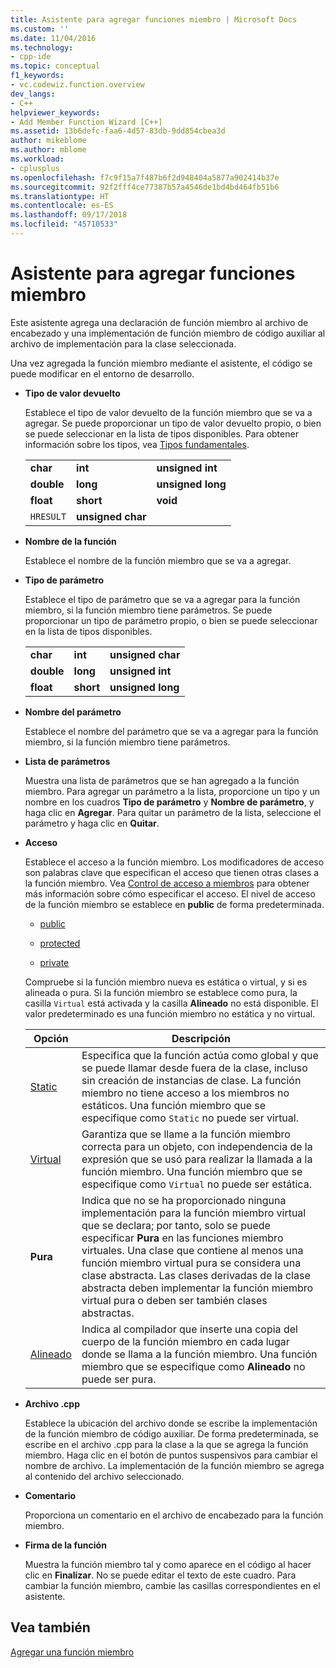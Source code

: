 ```yaml
---
title: Asistente para agregar funciones miembro | Microsoft Docs
ms.custom: ''
ms.date: 11/04/2016
ms.technology:
- cpp-ide
ms.topic: conceptual
f1_keywords:
- vc.codewiz.function.overview
dev_langs:
- C++
helpviewer_keywords:
- Add Member Function Wizard [C++]
ms.assetid: 13b6defc-faa6-4d57-83db-9dd854cbea3d
author: mikeblome
ms.author: mblome
ms.workload:
- cplusplus
ms.openlocfilehash: f7c9f15a7f487b6f2d948404a5877a902414b37e
ms.sourcegitcommit: 92f2fff4ce77387b57a4546de1bd4bd464fb51b6
ms.translationtype: HT
ms.contentlocale: es-ES
ms.lasthandoff: 09/17/2018
ms.locfileid: "45710533"
---
```

# <a name="add-member-function-wizard"></a>Asistente para agregar funciones miembro

Este asistente agrega una declaración de función miembro al archivo de encabezado y una implementación de función miembro de código auxiliar al archivo de implementación para la clase seleccionada.  
  
Una vez agregada la función miembro mediante el asistente, el código se puede modificar en el entorno de desarrollo.  
  
- **Tipo de valor devuelto**

   Establece el tipo de valor devuelto de la función miembro que se va a agregar. Se puede proporcionar un tipo de valor devuelto propio, o bien se puede seleccionar en la lista de tipos disponibles. Para obtener información sobre los tipos, vea [Tipos fundamentales](../cpp/fundamental-types-cpp.md).  
  
   ||||  
   |-|-|-|  
   |**char**|**int**|**unsigned int**|  
   |**double**|**long**|**unsigned long**|  
   |**float**|**short**|**void**|  
   |`HRESULT`|**unsigned char**||  
  
- **Nombre de la función**

   Establece el nombre de la función miembro que se va a agregar.  
  
- **Tipo de parámetro**

   Establece el tipo de parámetro que se va a agregar para la función miembro, si la función miembro tiene parámetros. Se puede proporcionar un tipo de parámetro propio, o bien se puede seleccionar en la lista de tipos disponibles.  
  
   ||||  
   |-|-|-|  
   |**char**|**int**|**unsigned char**|  
   |**double**|**long**|**unsigned int**|  
   |**float**|**short**|**unsigned long**|  
  
- **Nombre del parámetro**

   Establece el nombre del parámetro que se va a agregar para la función miembro, si la función miembro tiene parámetros.  
  
- **Lista de parámetros**

   Muestra una lista de parámetros que se han agregado a la función miembro. Para agregar un parámetro a la lista, proporcione un tipo y un nombre en los cuadros **Tipo de parámetro** y **Nombre de parámetro**, y haga clic en **Agregar**. Para quitar un parámetro de la lista, seleccione el parámetro y haga clic en **Quitar**.  
  
- **Acceso**

   Establece el acceso a la función miembro. Los modificadores de acceso son palabras clave que especifican el acceso que tienen otras clases a la función miembro. Vea [Control de acceso a miembros](../cpp/member-access-control-cpp.md) para obtener más información sobre cómo especificar el acceso. El nivel de acceso de la función miembro se establece en **public** de forma predeterminada.  
  
   - [public](../cpp/public-cpp.md)  
  
   - [protected](../cpp/protected-cpp.md)  
  
   - [private](../cpp/private-cpp.md)  
  
   Compruebe si la función miembro nueva es estática o virtual, y si es alineada o pura. Si la función miembro se establece como pura, la casilla `Virtual` está activada y la casilla **Alineado** no está disponible. El valor predeterminado es una función miembro no estática y no virtual.  
  
   |Opción|Descripción|  
   |------------|-----------------|  
   |[Static](../cpp/storage-classes-cpp.md)|Especifica que la función actúa como global y que se puede llamar desde fuera de la clase, incluso sin creación de instancias de clase. La función miembro no tiene acceso a los miembros no estáticos. Una función miembro que se especifique como `Static` no puede ser virtual.|  
   |[Virtual](../cpp/virtual-cpp.md)|Garantiza que se llame a la función miembro correcta para un objeto, con independencia de la expresión que se usó para realizar la llamada a la función miembro. Una función miembro que se especifique como `Virtual` no puede ser estática.|  
   |**Pura**|Indica que no se ha proporcionado ninguna implementación para la función miembro virtual que se declara; por tanto, solo se puede especificar **Pura** en las funciones miembro virtuales. Una clase que contiene al menos una función miembro virtual pura se considera una clase abstracta. Las clases derivadas de la clase abstracta deben implementar la función miembro virtual pura o deben ser también clases abstractas.|  
   |[Alineado](../cpp/inline-functions-cpp.md)|Indica al compilador que inserte una copia del cuerpo de la función miembro en cada lugar donde se llama a la función miembro. Una función miembro que se especifique como **Alineado** no puede ser pura.|  
  
- **Archivo .cpp**

   Establece la ubicación del archivo donde se escribe la implementación de la función miembro de código auxiliar. De forma predeterminada, se escribe en el archivo .cpp para la clase a la que se agrega la función miembro. Haga clic en el botón de puntos suspensivos para cambiar el nombre de archivo. La implementación de la función miembro se agrega al contenido del archivo seleccionado.  
  
- **Comentario**

   Proporciona un comentario en el archivo de encabezado para la función miembro.  
  
- **Firma de la función**

   Muestra la función miembro tal y como aparece en el código al hacer clic en **Finalizar**. No se puede editar el texto de este cuadro. Para cambiar la función miembro, cambie las casillas correspondientes en el asistente.  
  
## <a name="see-also"></a>Vea también  
 [Agregar una función miembro](../ide/adding-a-member-function-visual-cpp.md)